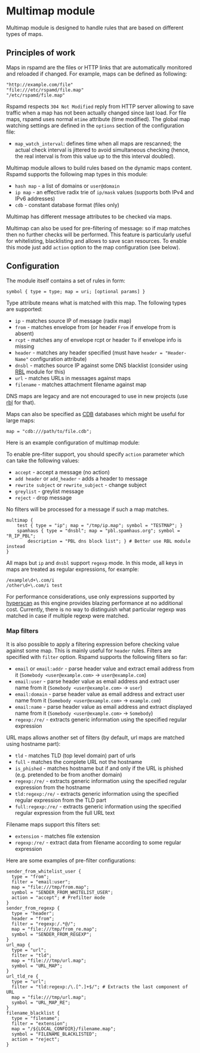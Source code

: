 # Multimap module

Multimap module is designed to handle rules that are based on different types of maps.

## Principles of work

Maps in rspamd are the files or HTTP links that are automatically monitored and reloaded
if changed. For example, maps can be defined as following:

	"http://example.com/file"
	"file:///etc/rspamd/file.map"
	"/etc/rspamd/file.map"

Rspamd respects `304 Not Modified` reply from HTTP server allowing to save traffic
when a map has not been actually changed since last load. For file maps, rspamd uses normal
`mtime` attribute (time modified). The global map watching settings are defined in the
`options` section of the configuration file:

* `map_watch_interval`: defines time when all maps are rescanned; the actual check interval is jittered to avoid simultaneous checking (hence, the real interval is from this value up to the this interval doubled).

Multimap module allows to build rules based on the dynamic maps content. Rspamd supports the following
map types in this module:

* `hash map` - a list of domains or `user@domain`
* `ip map` - an effective radix trie of `ip/mask` values (supports both IPv4 and IPv6 addresses)
* `cdb` - constant database format (files only)

Multimap has different message attributes to be checked via maps.


Multimap can also be used for pre-filtering of message: so if map matches then no further checks will be performed. This feature is particularly useful for whitelisting, blacklisting and allows to save scan resources. To enable this mode just add `action` option to the map configuration (see below).

## Configuration

The module itself contains a set of rules in form:

	symbol { type = type; map = uri; [optional params] }

Type attribute means what is matched with this map. The following types are supported:

* `ip` - matches source IP of message (radix map)
* `from` - matches envelope from (or header `From` if envelope from is absent)
* `rcpt` - matches any of envelope rcpt or header `To` if envelope info is missing
* `header` - matches any header specified (must have `header = "Header-Name"` configuration attribute)
* `dnsbl` - matches source IP against some DNS blacklist (consider using [RBL](rbl.md) module for this)
* `url` - matches URLs in messages against maps
* `filename` - matches attachment filename against map

DNS maps are legacy and are not encouraged to use in new projects (use [rbl](rbl.md) for that).

Maps can also be specified as [CDB](http://www.corpit.ru/mjt/tinycdb.html) databases which might be useful for large maps:

	map = "cdb:///path/to/file.cdb";

Here is an example configuration of multimap module:

To enable pre-filter support, you should specify `action` parameter which can take the
following values:

* `accept` - accept a message (no action)
* `add header` or `add_header` - adds a header to message
* `rewrite subject` or `rewrite_subject` - change subject
* `greylist` - greylist message
* `reject` - drop message

No filters will be processed for a message if such a map matches.

~~~ucl
multimap {
	test { type = "ip"; map = "/tmp/ip.map"; symbol = "TESTMAP"; }
	spamhaus { type = "dnsbl"; map = "pbl.spamhaus.org"; symbol = "R_IP_PBL";
		description = "PBL dns block list"; } # Better use RBL module instead
}
~~~

All maps but `ip` and `dnsbl` support `regexp` mode. In this mode, all keys in maps are treated as regular expressions, for example:

	/example\d+\.com/i
	/other\d+\.com/i test

For performance considerations, use only expressions supported by [hyperscan](http://01org.github.io/hyperscan/dev-reference/compilation.html#pattern-support) as this engine provides blazing performance at no additional cost. Currently, there is no way to distinguish what particular regexp was matched in case if multiple regexp were matched.

### Map filters

It is also possible to apply a filtering expression before checking value against some map. This is mainly useful
for `header` rules. Filters are specified with `filter` option. Rspamd supports the following filters so far:

* `email` or `email:addr` - parse header value and extract email address from it (`Somebody <user@example.com>` -> `user@example.com`)
* `email:user` - parse header value as email address and extract user name from it (`Somebody <user@example.com>` -> `user`)
*  `email:domain` - parse header value as email address and extract user name from it (`Somebody <user@example.com>` -> `example.com`)
*  `email:name` - parse header value as email address and extract displayed name from it (`Somebody <user@example.com>` -> `Somebody`)
* `regexp:/re/` - extracts generic information using the specified regular expression

URL maps allows another set of filters (by default, url maps are matched using hostname part):

* `tld` - matches TLD (top level domain) part of urls
* `full` - matches the complete URL not the hostname
* `is_phished` - matches hostname but if and only if the URL is phished (e.g. pretended to be from another domain)
* `regexp:/re/` - extracts generic information using the specified regular expression from the hostname
* `tld:regexp:/re/` - extracts generic information using the specified regular expression from the TLD part
* `full:regexp:/re/` - extracts generic information using the specified regular expression from the full URL text

Filename maps support this filters set:

* `extension` - matches file extension
* `regexp:/re/` - extract data from filename according to some regular expression

Here are some examples of pre-filter configurations:

~~~ucl
sender_from_whitelist_user {
  type = "from";
  filter = "email:user";
  map = "file:///tmp/from.map";
  symbol = "SENDER_FROM_WHITELIST_USER";
  action = "accept"; # Prefilter mode
}
sender_from_regexp {
  type = "header";
  header = "from";
  filter = "regexp:/.*@/";
  map = "file:///tmp/from_re.map";
  symbol = "SENDER_FROM_REGEXP";
}
url_map {
  type = "url";
  filter = "tld";
  map = "file:///tmp/url.map";
  symbol = "URL_MAP";
}
url_tld_re {
  type = "url";
  filter = "tld:regexp:/\.[^.]+$/"; # Extracts the last component of URL
  map = "file:///tmp/url.map";
  symbol = "URL_MAP_RE";
}
filename_blacklist {
  type = "filename";
  filter = "extension";
  map = "/${LOCAL_CONFDIR}/filename.map";
  symbol = "FILENAME_BLACKLISTED";
  action = "reject";
}
~~~

